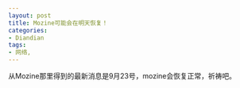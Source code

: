 ```yaml
---
layout: post
title: Mozine可能会在明天恢复！
categories:
- Diandian
tags:
- 网络, 
---
```

从Mozine那里得到的最新消息是9月23号，mozine会恢复正常，祈祷吧。